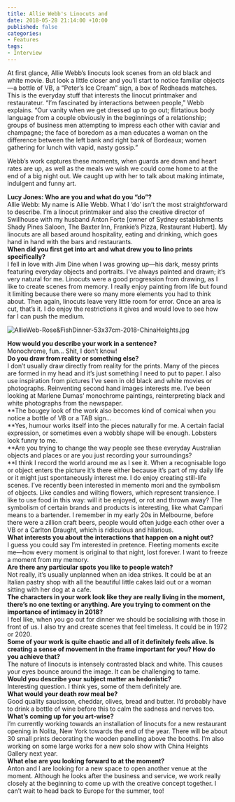 ```yaml
---
title: Allie Webb's Linocuts and
date: 2018-05-28 21:14:00 +10:00
published: false
categories:
- Features
tags:
- Interview
---
```


At first glance, Allie Webb’s linocuts look scenes from an old black and white movie. But look a little closer and you’ll start to notice familiar objects—a bottle of VB, a “Peter’s Ice Cream” sign, a box of Redheads matches. This is the everyday stuff that interests the linocut printmaker and restaurateur. “I’m fascinated by interactions between people,” Webb explains. “Our vanity when we get dressed up to go out; flirtatious body language from a couple obviously in the beginnings of a relationship; groups of business men attempting to impress each other with caviar and champagne; the face of boredom as a man educates a woman on the difference between the left bank and right bank of Bordeaux; women gathering for lunch with vapid, nasty gossip.”

Webb’s work captures these moments, when guards are down and heart rates are up, as well as the meals we wish we could come home to at the end of a big night out. We caught up with her to talk about making intimate, indulgent and funny art.

**Lucy Jones: Who are you and what do you “do”?**\
Allie Webb: My name is Allie Webb. What I ‘do’ isn’t the most straightforward to describe. I’m a linocut printmaker and also the creative director of Swillhouse with my husband Anton Forte \[owner of Sydney establishments Shady Pines Saloon, The Baxter Inn, Frankie’s Pizza, Restaurant Hubert\]. My linocuts are all based around hospitality, eating and drinking, which goes hand in hand with the bars and restaurants.\
**When did you first get into art and what drew you to lino prints specifically?**\
I fell in love with Jim Dine when I was growing up—his dark, messy prints featuring everyday objects and portraits. I’ve always painted and drawn; it’s very natural for me. Linocuts were a good progression from drawing, as I like to create scenes from memory. I really enjoy painting from life but found it limiting because there were so many more elements you had to think about. Then again, linocuts leave very little room for error. Once an area is cut, that’s it. I do enjoy the restrictions it gives and would love to see how far I can push the medium.

![AllieWeb-Rose&FishDinner-53x37cm-2018-ChinaHeights.jpg](/uploads/AllieWeb-Rose&FishDinner-53x37cm-2018-ChinaHeights.jpg)

**How would you describe your work in a sentence?**\
Monochrome, fun... Shit, I don’t know!\
**Do you draw from reality or something else?**\
I don’t usually draw directly from reality for the prints. Many of the pieces are formed in my head and it’s just something I need to put to paper. I also use inspiration from pictures I’ve seen in old black and white movies or photographs. Reinventing second hand images interests me. I’ve been looking at Marlene Dumas’ monochrome paintings, reinterpreting black and white photographs from the newspaper.\
**The bougey look of the work also becomes kind of comical when you notice a bottle of VB or a TAB sign…\
**Yes, humour works itself into the pieces naturally for me. A certain facial expression, or sometimes even a wobbly shape will be enough. Lobsters look funny to me.\
**Are you trying to change the way people see these everyday Australian objects and places or are you just recording your surroundings?\
 **I think I record the world around me as I see it. When a recognisable logo or object enters the picture it’s there either because it’s part of my daily life or it might just spontaneously interest me. I do enjoy creating still-life scenes. I’ve recently been interested in memento mori and the symbolism of objects. Like candles and wilting flowers, which represent transience. I like to use food in this way: will it be enjoyed, or rot and thrown away? The symbolism of certain brands and products is interesting, like what Campari means to a bartender. I remember in my early 20s in Melbourne, before there were a zillion craft beers, people would often judge each other over a VB or a Carlton Draught, which is ridiculous and hilarious.\
**What interests you about the interactions that happen on a night out?**\
I guess you could say I’m interested in pretence. Fleeting moments excite me—how every moment is original to that night, lost forever. I want to freeze a moment from my memory.\
**Are there any particular spots you like to people watch?**\
Not really, it’s usually unplanned when an idea strikes. It could be at an Italian pastry shop with all the beautiful little cakes laid out or a woman sitting with her dog at a cafe.\
**The characters in your work look like they are really living in the moment, there’s no one texting or anything. Are you trying to comment on the importance of intimacy in 2018?**\
I feel like, when you go out for dinner we should be socialising with those in front of us. I also try and create scenes that feel timeless. It could be in 1972 or 2020.\
**Some of your work is quite chaotic and all of it definitely feels alive. Is creating a sense of movement in the frame important for you? How do you achieve that?**\
The nature of linocuts is intensely contrasted black and white. This causes your eyes bounce around the image. It can be challenging to tame.\
**Would you describe your subject matter as hedonistic?**\
Interesting question. I think yes, some of them definitely are.\
**What would your death row meal be?**\
Good quality saucisson, cheddar, olives, bread and butter. I’d probably have to drink a bottle of wine before this to calm the sadness and nerves too.\
**What’s coming up for you art-wise?**\
I’m currently working towards an installation of linocuts for a new restaurant opening in Nolita, New York towards the end of the year. There will be about 30 small prints decorating the wooden panelling above the booths. I’m also working on some large works for a new solo show with China Heights Gallery next year.\
**What else are you looking forward to at the moment?**\
Anton and I are looking for a new space to open another venue at the moment. Although he looks after the business and service, we work really closely at the beginning to come up with the creative concept together. I can’t wait to head back to Europe for the summer, too!